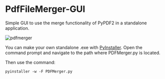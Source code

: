# PdfFileMerger-GUI

Simple GUI to use the merge functionality of PyPDF2 in a standalone application.

![pdfmerger](https://user-images.githubusercontent.com/4411659/179725696-2e5fcaad-2428-4158-bd14-e350b263fbbb.png)

You can make your own standalone .exe with [PyInstaller](https://pyinstaller.org/en/stable/).
Open the command prompt and navigate to the path where PDFMerger.py is located.

Then use the command:
```
pyinstaller -w -F PDFMerger.py
```
